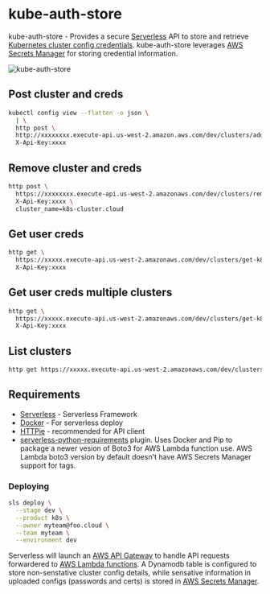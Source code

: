 # kube-auth-store

kube-auth-store - Provides a secure [Serverless](https://serverless.com/) API to store and retrieve [Kubernetes cluster config credentials](https://kubernetes.io/docs/tasks/access-application-cluster/configure-access-multiple-clusters/). kube-auth-store leverages [AWS Secrets Manager](https://docs.aws.amazon.com/secretsmanager/index.html) for storing credential information.

![kube-auth-store](https://user-images.githubusercontent.com/538171/46123053-1e91d700-c1d1-11e8-9769-24867047c9c9.png)

## Post cluster and creds
```bash
kubectl config view --flatten -o json \
  | \
  http post \
  http://xxxxxxxx.execute-api.us-west-2.amazon.aws.com/dev/clusters/add \
  X-Api-Key:xxxx
```

## Remove cluster and creds
```bash
http post \
  https://xxxxxxxx.execute-api.us-west-2.amazonaws.com/dev/clusters/remove \
  X-Api-Key:xxxx \
  cluster_name=k8s-cluster.cloud
```

## Get user creds

```bash
http get \
  https://xxxxx.execute-api.us-west-2.amazonaws.com/dev/clusters/get-k8-config?foo-cluster.cloud \
  X-Api-Key:xxxx 
```

## Get user creds multiple clusters

```bash
http get \
  https://xxxxx.execute-api.us-west-2.amazonaws.com/dev/clusters/get-k8-config?foo-cluster.cloud&bar-cluster.cloud&baz-cluster.com \
  X-Api-Key:xxxx 
```

## List clusters

```bash
http get https://xxxxx.execute-api.us-west-2.amazonaws.com/dev/clusters/list X-Api-Key:xxxx 
```

## Requirements

* [Serverless](https://serverless.com/) - Serverless Framework
* [Docker](https://docker.com) - For serverless deploy
* [HTTPie](https://httpie.org/) - recommended for API client
* [serverless-python-requirements](https://www.npmjs.com/package/serverless-python-requirements) plugin. Uses Docker and Pip to package a newer vesion of Boto3 for AWS Lambda function use. AWS Lambda boto3 version by default doesn't have AWS Secrets Manager support for tags.

### Deploying 

```bash
sls deploy \
  --stage dev \
  --product k8s \
  --owner myteam@foo.cloud \
  --team myteam \
  --environment dev
```

Serverless will launch an [AWS API Gateway](https://docs.aws.amazon.com/apigateway/index.html) to handle API requests forwardered to [AWS Lambda functions](https://docs.aws.amazon.com/lambda/index.html#lang/en_us). A Dynamodb table is configured to store non-senstative cluster config details, while sensative information in uploaded configs (passwords and certs) is stored in [AWS Secrets Manager](https://docs.aws.amazon.com/secretsmanager/index.html).
